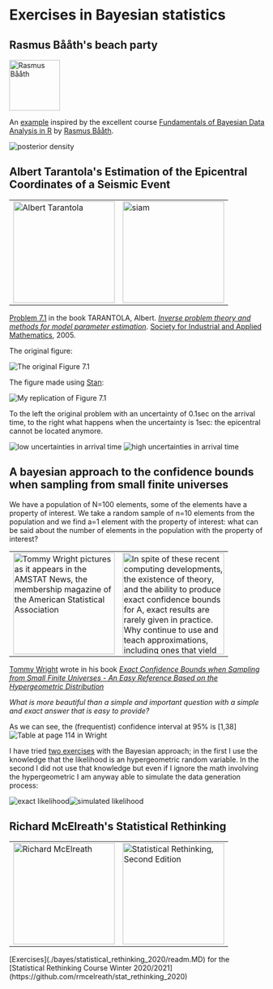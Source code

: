 # Exercises in Bayesian statistics

##  Rasmus Bååth's beach party
<img alt='Rasmus Bååth' src='http://www.sumsar.net/images/rasmus1.jpeg' height='100'>

An [example](rasmus_baath_lake_beach_summer_party.R) inspired by the excellent course [Fundamentals of Bayesian Data Analysis in R](https://www.datacamp.com/courses/fundamentals-of-bayesian-data-analysis-in-r) by [Rasmus Bååth](http://www.sumsar.net/about.html).

![posterior density](posterior.png)

## Albert Tarantola's Estimation of the Epicentral Coordinates of a Seismic Event
<table>
<tr>
  <td>
<img alt='Albert Tarantola' src='https://upload.wikimedia.org/wikipedia/commons/3/31/YFB_2005-12_044.jpg' height='200'>
  </td>
  <td>
<img alt='siam' src='https://epubs.siam.org/na101/home/literatum/publisher/siam/books/content/ot/2005/1.9780898717921/1.9780898717921/production/1.9780898717921.cover.jpg' height='200'>
  </td>
  </tr>
</table>

[Problem 7.1](Estimation_of_the_Epicentral_Coordinates_of_a_Seismic_Event.R) in the book TARANTOLA, Albert. [*Inverse problem theory and methods for model parameter estimation*](http://www.ipgp.fr/~tarantola/Files/Professional/Books/InverseProblemTheory.pdf). [Society for Industrial and Applied Mathematics](https://epubs.siam.org/doi/book/10.1137/1.9780898717921), 2005.

The original figure:

![The original Figure 7.1](Tarantola-fig7_1.png)

The figure made using [Stan](https://mc-stan.org/):

![My replication of Figure 7.1](Estimation_of_the_Epicentral_Coordinates_of_a_Seismic_Event.png)

To the left the original problem with an uncertainty of 0.1sec on the arrival time,
to the right what happens when the uncertainty is 1sec: the epicentral cannot be
located anymore.

![low uncertainties in arrival time](epicentral-low_uncertainties_in_time_of_arrival.png)
![high uncertainties in arrival time](epicentral-high_uncertainties_in_time_of_arrival.png)

## A bayesian approach to the confidence bounds when sampling from small finite universes
We have a population of N=100 elements, some of the elements have a property of interest.
We take a random sample of n=10 elements from the population and we find a=1 element with 
the property of interest: what can be said about the number of elements in the population
with the property of interest?

<table>
  <tr>
    <td>
<img alt='Tommy Wright pictures as it appears in the AMSTAT News, the membership magazine of the American Statistical Association'
src='https://magazine.amstat.org/wp-content/uploads/2020/02/Wright_Tommy.jpg'
     height='200'></td>
<td><img alt='In spite of these recent computing developments, the existence of theory, and the ability to produce exact confidence bounds for A, exact results are rarely given in practice. Why continue to use and teach approximations, including ones that yield bad results for certain cases, for such a common and simple problem when exact and simple methods can be used?'
src='https://images.springer.com/sgw/books/medium/9780387975153.jpg'
         height=200'></td>
           </tr>
</table>

[Tommy Wright](https://www.census.gov/research/researchers/profile.php?cv_sub=div&cv_profile=3743)
 wrote in his book
[*Exact Confidence Bounds when Sampling from Small Finite Universes - 
An Easy Reference Based on the Hypergeometric Distribution*](https://www.springer.com/gp/book/9780387975153)

*What is more beautiful than a simple and important
question with a simple and exact answer that is easy
to provide?*

As we can see, the (frequentist) confidence interval at 95% is [1,38]
![Table at page 114 in Wright](Wright_pag114.jpg)

I have tried [two exercises](proportion_from_a_finite_universe.R) with the Bayesian approach;
in the first I use the knowledge that the likelihood is an hypergeometric random
variable.
In the second I did not use that knowledge but even if I 
ignore the math involving the hypergeometric I am anyway 
able to simulate the data generation process:

![exact likelihood](proportion_from_a_finite_universe-1.png)![simulated likelihood](proportion_from_a_finite_universe-2.png)


## Richard McElreath's Statistical Rethinking
<table>
  <tr>
    <td>
<img alt='Richard McElreath'
src='https://xcelab.net/rm/wp-content/uploads/2020/03/Kjp6Lib_400x400-300x300.jpg'
     height='200'></td>
<td><img alt='Statistical Rethinking, Second Edition'
src='https://images.routledge.com/common/jackets/amazon/978036713/9780367139919.jpg'
         height=200'></td>
           </tr>
</table>
[Exercises](./bayes/statistical_rethinking_2020/readm.MD) for the [Statistical Rethinking Course Winter 2020/2021](https://github.com/rmcelreath/stat_rethinking_2020)
